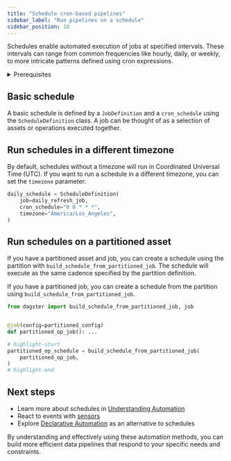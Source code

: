 ```yaml
---
title: "Schedule cron-based pipelines"
sidebar_label: "Run pipelines on a schedule"
sidebar_position: 10
---
```


Schedules enable automated execution of jobs at specified intervals. These intervals can range from common frequencies like hourly, daily, or weekly, to more intricate patterns defined using cron expressions.

<details>
<summary>Prerequisites</summary>

- Familiarity with [Assets](/concepts/assets)
- Familiarity with [Ops and Jobs](/concepts/ops-jobs)
</details>

## Basic schedule

A basic schedule is defined by a `JobDefinition` and a `cron_schedule` using the `ScheduleDefinition` class. A job can be thought of as a selection of assets or operations executed together.

<CodeExample filePath="guides/automation/simple-schedule-example.py" language="python" title="Simple Schedule Example" />

## Run schedules in a different timezone

By default, schedules without a timezone will run in Coordinated Universal Time (UTC). If you want to run a schedule in a different timezone, you can set the `timezone` parameter.

```python
daily_schedule = ScheduleDefinition(
    job=daily_refresh_job,
    cron_schedule="0 0 * * *",
    timezone="America/Los_Angeles",
)
```

## Run schedules on a partitioned asset

If you have a partitioned asset and job, you can create a schedule using the partition with `build_schedule_from_partitioned_job`.
The schedule will execute as the same cadence specified by the partition definition.

<CodeExample filePath="guides/automation/schedule-with-partition.py" language="python" title="Schedule with partition" />

If you have a partitioned job, you can create a schedule from the partition using `build_schedule_from_partitioned_job`.

```python
from dagster import build_schedule_from_partitioned_job, job


@job(config=partitioned_config)
def partitioned_op_job(): ...

# highlight-start
partitioned_op_schedule = build_schedule_from_partitioned_job(
    partitioned_op_job,
)
# highlight-end
```



## Next steps

- Learn more about schedules in [Understanding Automation](/concepts/automation)
- React to events with [sensors](/guides/automation/sensors)
- Explore [Declarative Automation](/concepts/automation/declarative-automation) as an alternative to schedules

By understanding and effectively using these automation methods, you can build more efficient data pipelines that respond to your specific needs and constraints.
